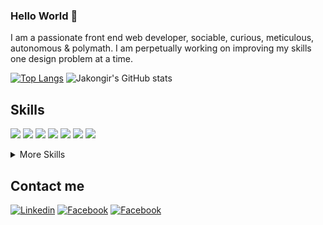 ### Hello World 👋

I am a passionate front end web developer, sociable, curious, meticulous, autonomous & polymath. I am perpetually working on improving my skills one design problem at a time.


[![Top Langs](https://github-readme-stats.vercel.app/api/top-langs/?username=Jakhongir001&layout=compact)](https://github.com/anuraghazra/github-readme-stats)
![Jakongir's GitHub stats](https://github-readme-stats.vercel.app/api?username=jakhongir001&hide=issues)

<h2>Skills</h2>

![](https://img.shields.io/badge/Code-HTML-informational?style=flat&logo=html&logoColor=white&color=4AB197)
![](https://img.shields.io/badge/Code-CSS-informational?style=flat&logo=css&logoColor=white&color=4AB197)
![](https://img.shields.io/badge/Code-SCSS-informational?style=flat&logo=css&logoColor=white&color=4AB197)
![](https://img.shields.io/badge/Code-JavaScript-informational?style=flat&logo=JavaScript&logoColor=yellow&color=4AB197)
![](https://img.shields.io/badge/Code-React-informational?style=flat&logo=react&logoColor=white&color=4AB197)
![](https://img.shields.io/badge/Code-NEXTjs-informational?style=flat&logo=nextjs&logoColor=white&color=4AB197)
![](https://img.shields.io/badge/Code-Redux-informational?style=flat&logo=redux&logoColor=white&color=4AB197)

<details>
<summary>More Skills</summary>

[](https://img.shields.io/badge/Style-CSS-informational?style=flat&logo=css3&logoColor=white&color=4AB197)
![](https://img.shields.io/badge/Style-Bootstrap-informational?style=flat&logo=bootstrap&logoColor=white&color=4AB197)
![](https://img.shields.io/badge/Style-MUI-informational?style=flat&logo=material-ui&logoColor=white&color=4AB197)
![](https://img.shields.io/badge/Code-Postman-informational?style=flat&logo=postman&logoColor=white&color=4AB197)
![](https://img.shields.io/badge/Code-Nodejs-informational?style=flat&logo=nodejs&logoColor=white&color=4AB197)
![](https://img.shields.io/badge/Code-Git-informational?style=flat&logo=git&logoColor=white&color=4AB197)
![](https://img.shields.io/badge/Code-Github-informational?style=flat&logo=github&logoColor=white&color=4AB197)
</details>


<h2>Contact me</h2>

[![Linkedin](https://img.shields.io/badge/-Linkedin-090909?style=for-the-badge&logo=linkedin&logoColor=0077B7)](https://linkedin.com/in/jakhongir-abdukhamidov/)
[![Facebook](https://img.shields.io/badge/-Facebook-090909?style=for-the-badge&logo=Facebook&logoColor=1195F5)](https://www.facebook.com/profile.php?id=100069895279944)
[![Facebook](https://img.shields.io/badge/-telegram-090909?style=for-the-badge&logo=Telegram&logoColor=1195F5)](https://t.me/jakhongirabdukhamidov)
